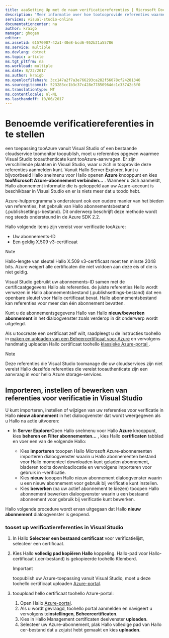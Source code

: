 ```yaml
---
title: aaaSetting Up met de naam verificatiereferenties | Microsoft Docs
description: 'Meer informatie over hoe tootooprovide referenties waarmee Visual Studio tooauthenticate aanvragen tooAzure toopublish een tooAzure toepassing vanuit Visual Studio of een bestaande toomonitor kunt cloudservice... '
services: visual-studio-online
documentationcenter: na
author: kraigb
manager: ghogen
editor: 
ms.assetid: 61570907-42a1-40e8-bcd6-952b21a55786
ms.service: multiple
ms.devlang: dotnet
ms.topic: article
ms.tgt_pltfrm: na
ms.workload: multiple
ms.date: 8/22/2017
ms.author: kraigb
ms.openlocfilehash: 3cc147a2f7a3e766293ca282f56078cf24281346
ms.sourcegitcommit: 523283cc1b3c37c428e77850964dc1c33742c5f0
ms.translationtype: MT
ms.contentlocale: nl-NL
ms.lasthandoff: 10/06/2017
---
```

# <a name="setting-up-named-authentication-credentials"></a>Benoemde verificatiereferenties in te stellen
een toepassing tooAzure vanuit Visual Studio of een bestaande cloudservice toomonitor toopublish, moet u referenties opgeven waarmee Visual Studio tooauthenticate kunt tooAzure-aanvragen. Er zijn verschillende plaatsen in Visual Studio, waar u zich in tooprovide deze referenties aanmelden kunt. Vanuit Hallo Server Explorer, kunt u bijvoorbeeld Hallo snelmenu voor Hallo openen **Azure** knooppunt en kies **tooMicrosoft Azure-abonnement verbinden...** . Wanneer u zich aanmeldt, Hallo abonnement informatie die is gekoppeld aan uw Azure-account is beschikbaar in Visual Studio en er is niets meer dat u toodo hebt.

Azure-hulpprogramma's ondersteunt ook een oudere manier van het bieden van referenties, het gebruik van Hallo abonnementsbestand (.publishsettings-bestand). Dit onderwerp beschrijft deze methode wordt nog steeds ondersteund in de Azure SDK 2.2.

Hallo volgende items zijn vereist voor verificatie tooAzure:

* Uw abonnements-ID
* Een geldig X.509 v3-certificaat

> [!NOTE]
> Hallo-lengte van sleutel Hallo X.509 v3-certificaat moet ten minste 2048 bits. Azure weigert alle certificaten die niet voldoen aan deze eis of die is niet geldig.
>
>

Visual Studio gebruikt uw abonnements-ID samen met de certificaatgegevens Hallo als referenties. de juiste referenties Hello wordt verwezen in Hallo abonnementsbestand (.publishsettings-bestand) dat een openbare sleutel voor Hallo certificaat bevat. Hallo abonnementsbestand kan referenties voor meer dan één abonnement bevatten.

Kunt u de abonnementsgegevens Hallo van Hallo **nieuw/bewerken abonnement** in het dialoogvenster zoals verderop in dit onderwerp wordt uitgelegd.

Als u toocreate een certificaat zelf wilt, raadpleegt u de instructies toohello in [maken en uploaden van een Beheercertificaat voor Azure](https://msdn.microsoft.com/library/windowsazure/gg551722.aspx) en vervolgens handmatig uploaden Hallo certificaat toohello [klassieke Azure-portal ](http://go.microsoft.com/fwlink/?LinkID=213885).

> [!NOTE]
> Deze referenties die Visual Studio toomanage die uw cloudservices zijn niet vereist Hallo dezelfde referenties die vereist tooauthenticate zijn een aanvraag in voor hello Azure storage-services.
>
>

## <a name="import-set-up-or-edit-authentication-credentials-in-visual-studio"></a>Importeren, instellen of bewerken van referenties voor verificatie in Visual Studio
U kunt importeren, instellen of wijzigen van uw referenties voor verificatie in Hallo **nieuw abonnement** in het dialoogvenster dat wordt weergegeven als u Hallo na actie uitvoeren:

* In **Server Explorer**Open Hallo snelmenu voor Hallo **Azure** knooppunt, kies **beheren en Filter abonnementen...** , kies Hallo **certificaten** tabblad en voer een van de volgende Hallo:

    * Kies **importeren** tooopen Hallo Microsoft Azure-abonnementen importeren dialoogvenster waarin u Hallo abonnementen bestand voor Hallo momenteel downloaden kunt geladen abonnement, bladeren tooits downloadlocatie en vervolgens importeren voor gebruik in -verificatie.
    * Kies **nieuw** tooopen Hallo nieuw abonnement dialoogvenster waarin u een nieuw abonnement voor gebruik bij verificatie kunt instellen.
    * Kies **bewerken** (na uw actief abonnement te kiezen) tooopen Hallo abonnement bewerken dialoogvenster waarin u een bestaand abonnement voor gebruik bij verificatie kunt bewerken. 

Hallo volgende procedure wordt ervan uitgegaan dat Hallo **nieuw abonnement** dialoogvenster is geopend.

### <a name="tooset-up-authentication-credentials-in-visual-studio"></a>tooset up verificatiereferenties in Visual Studio
1. In Hallo **Selecteer een bestaand certificaat** voor verificatielijst, selecteer een certificaat.
2. Kies Hallo **volledig pad kopiëren Hallo** koppeling. Hallo-pad voor Hallo-certificaat (.cer-bestand) is gekopieerde toohello Klembord.

   > [!IMPORTANT]
   > toopublish uw Azure-toepassing vanuit Visual Studio, moet u deze toohello certificaat uploaden [Azure-portal](http://go.microsoft.com/fwlink/p/?LinkID=525040).
   >
   >
3. tooupload hello certificaat toohello Azure-portal:

   1. Open Hallo [Azure-portal](http://go.microsoft.com/fwlink/p/?LinkID=525040).
   2. Als u wordt gevraagd, toohello portal aanmelden en navigeert u vervolgens te**instellingen**, **Beheercertificaten**.
   3. Kies in Hallo Management certificaten deelvenster **uploaden**.
   4. Selecteer uw Azure-abonnement, plak Hallo volledige pad van Hallo cer-bestand dat u zojuist hebt gemaakt en kies **uploaden**.
